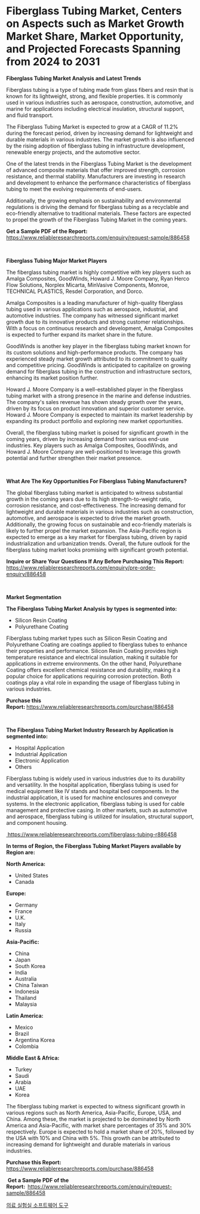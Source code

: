 <p><h1>Fiberglass Tubing Market, Centers on Aspects such as Market Growth Market Share, Market Opportunity, and Projected Forecasts Spanning from 2024 to 2031</h1></p><p><strong>Fiberglass Tubing Market Analysis and Latest Trends</strong></p>
<p><p>Fiberglass tubing is a type of tubing made from glass fibers and resin that is known for its lightweight, strong, and flexible properties. It is commonly used in various industries such as aerospace, construction, automotive, and marine for applications including electrical insulation, structural support, and fluid transport.</p><p>The Fiberglass Tubing Market is expected to grow at a CAGR of 11.2% during the forecast period, driven by increasing demand for lightweight and durable materials in various industries. The market growth is also influenced by the rising adoption of fiberglass tubing in infrastructure development, renewable energy projects, and the automotive sector.</p><p>One of the latest trends in the Fiberglass Tubing Market is the development of advanced composite materials that offer improved strength, corrosion resistance, and thermal stability. Manufacturers are investing in research and development to enhance the performance characteristics of fiberglass tubing to meet the evolving requirements of end-users.</p><p>Additionally, the growing emphasis on sustainability and environmental regulations is driving the demand for fiberglass tubing as a recyclable and eco-friendly alternative to traditional materials. These factors are expected to propel the growth of the Fiberglass Tubing Market in the coming years.</p></p>
<p><strong>Get a Sample PDF of the Report:&nbsp;</strong> <a href="https://www.reliableresearchreports.com/enquiry/request-sample/886458">https://www.reliableresearchreports.com/enquiry/request-sample/886458</a></p>
<p>&nbsp;</p>
<p><strong>Fiberglass Tubing Major Market Players</strong></p>
<p><p>The fiberglass tubing market is highly competitive with key players such as Amalga Composites, GoodWinds, Howard J. Moore Company, Ryan Herco Flow Solutions, Norplex Micarta, MinVasive Components, Monroe, TECHNICAL PLASTICS, Resdel Corporation, and Dorco. </p><p>Amalga Composites is a leading manufacturer of high-quality fiberglass tubing used in various applications such as aerospace, industrial, and automotive industries. The company has witnessed significant market growth due to its innovative products and strong customer relationships. With a focus on continuous research and development, Amalga Composites is expected to further expand its market share in the future.</p><p>GoodWinds is another key player in the fiberglass tubing market known for its custom solutions and high-performance products. The company has experienced steady market growth attributed to its commitment to quality and competitive pricing. GoodWinds is anticipated to capitalize on growing demand for fiberglass tubing in the construction and infrastructure sectors, enhancing its market position further.</p><p>Howard J. Moore Company is a well-established player in the fiberglass tubing market with a strong presence in the marine and defense industries. The company's sales revenue has shown steady growth over the years, driven by its focus on product innovation and superior customer service. Howard J. Moore Company is expected to maintain its market leadership by expanding its product portfolio and exploring new market opportunities.</p><p>Overall, the fiberglass tubing market is poised for significant growth in the coming years, driven by increasing demand from various end-use industries. Key players such as Amalga Composites, GoodWinds, and Howard J. Moore Company are well-positioned to leverage this growth potential and further strengthen their market presence.</p></p>
<p>&nbsp;</p>
<p><strong>What Are The Key Opportunities For Fiberglass Tubing Manufacturers?</strong></p>
<p><p>The global fiberglass tubing market is anticipated to witness substantial growth in the coming years due to its high strength-to-weight ratio, corrosion resistance, and cost-effectiveness. The increasing demand for lightweight and durable materials in various industries such as construction, automotive, and aerospace is expected to drive the market growth. Additionally, the growing focus on sustainable and eco-friendly materials is likely to further propel the market expansion. The Asia-Pacific region is expected to emerge as a key market for fiberglass tubing, driven by rapid industrialization and urbanization trends. Overall, the future outlook for the fiberglass tubing market looks promising with significant growth potential.</p></p>
<p><strong>Inquire or Share Your Questions If Any Before Purchasing This Report:</strong> <a href="https://www.reliableresearchreports.com/enquiry/pre-order-enquiry/886458">https://www.reliableresearchreports.com/enquiry/pre-order-enquiry/886458</a></p>
<p>&nbsp;</p>
<p><strong>Market Segmentation</strong></p>
<p><strong>The Fiberglass Tubing Market Analysis by types is segmented into:</strong></p>
<p><ul><li>Silicon Resin Coating</li><li>Polyurethane Coating</li></ul></p>
<p><p>Fiberglass tubing market types such as Silicon Resin Coating and Polyurethane Coating are coatings applied to fiberglass tubes to enhance their properties and performance. Silicon Resin Coating provides high temperature resistance and electrical insulation, making it suitable for applications in extreme environments. On the other hand, Polyurethane Coating offers excellent chemical resistance and durability, making it a popular choice for applications requiring corrosion protection. Both coatings play a vital role in expanding the usage of fiberglass tubing in various industries.</p></p>
<p><strong>Purchase this Report:&nbsp;</strong><a href="https://www.reliableresearchreports.com/purchase/886458">https://www.reliableresearchreports.com/purchase/886458</a></p>
<p>&nbsp;</p>
<p><strong>The Fiberglass Tubing Market Industry Research by Application is segmented into:</strong></p>
<p><ul><li>Hospital Application</li><li>Industrial Application</li><li>Electronic Application</li><li>Others</li></ul></p>
<p><p>Fiberglass tubing is widely used in various industries due to its durability and versatility. In the hospital application, fiberglass tubing is used for medical equipment like IV stands and hospital bed components. In the industrial application, it is used for machine enclosures and conveyor systems. In the electronic application, fiberglass tubing is used for cable management and protective casing. In other markets, such as automotive and aerospace, fiberglass tubing is utilized for insulation, structural support, and component housing.</p></p>
<p><a href="https://www.reliableresearchreports.com/fiberglass-tubing-r886458">&nbsp;https://www.reliableresearchreports.com/fiberglass-tubing-r886458</a></p>
<p><strong>In terms of Region, the Fiberglass Tubing Market Players available by Region are:</strong></p>
<p>
    <p> <strong> North America: </strong>
        <ul>
            <li>United States</li>
            <li>Canada</li>
        </ul>
        </p> 
    <p> <strong> Europe: </strong>
        <ul>
            <li>Germany</li>
            <li>France</li>
            <li>U.K.</li>
            <li>Italy</li>
            <li>Russia</li>
        </ul>
        </p> 
    <p> <strong> Asia-Pacific: </strong>
        <ul>
            <li>China</li>
            <li>Japan</li>
            <li>South Korea</li>
            <li>India</li>
            <li>Australia</li>
            <li>China Taiwan</li>
            <li>Indonesia</li>
            <li>Thailand</li>
            <li>Malaysia</li>
        </ul>
        </p> 
    <p> <strong> Latin America: </strong>
        <ul>
            <li>Mexico</li>
            <li>Brazil</li>
            <li>Argentina Korea</li>
            <li>Colombia</li>
        </ul>
        </p> 
    <p> <strong> Middle East & Africa: </strong>
        <ul>
            <li>Turkey</li>
            <li>Saudi</li>
            <li>Arabia</li>
            <li>UAE</li>
            <li>Korea</li>
        </ul>
    </p>
    </p>
<p><p>The fiberglass tubing market is expected to witness significant growth in various regions such as North America, Asia-Pacific, Europe, USA, and China. Among these, the market is projected to be dominated by North America and Asia-Pacific, with market share percentages of 35% and 30% respectively. Europe is expected to hold a market share of 20%, followed by the USA with 10% and China with 5%. This growth can be attributed to increasing demand for lightweight and durable materials in various industries.</p></p>
<p><strong>Purchase this Report: </strong><a href="https://www.reliableresearchreports.com/purchase/886458">https://www.reliableresearchreports.com/purchase/886458</a></p>
<p>&nbsp;<strong>Get a Sample PDF of the Report:&nbsp;&nbsp;</strong><a href="https://www.reliableresearchreports.com/enquiry/request-sample/886458">https://www.reliableresearchreports.com/enquiry/request-sample/886458</a></p>
<p><strong></strong></p>
<p><p><a href="https://github.com/mithunmistry2258/Market-Research-Report-List-1/blob/main/6914160119457.md">의료 실험실 소프트웨어 도구</a></p></p>